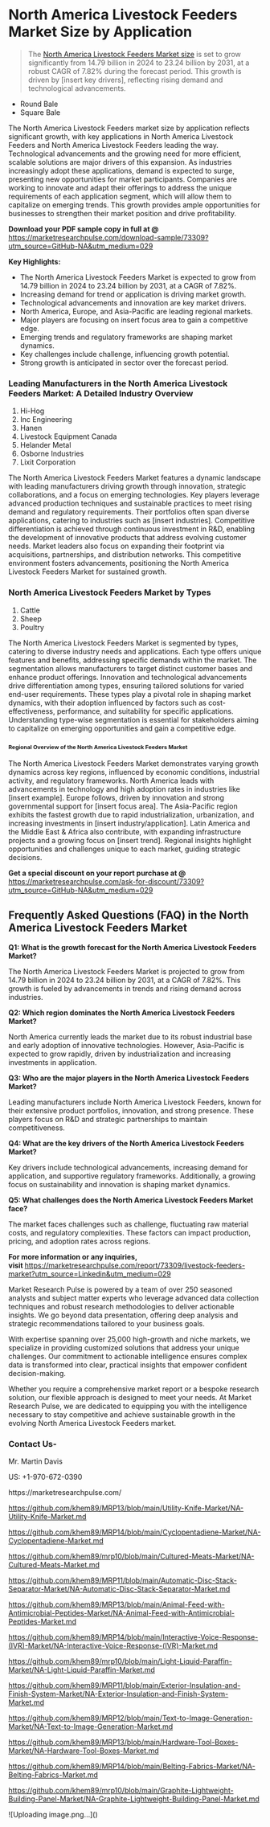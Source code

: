 <h1>North America Livestock Feeders Market&nbsp;Size by Application</h1><blockquote><p>The <a href="https://marketresearchpulse.com/download-sample/73309?utm_source=GitHub-NA&amp;utm_medium=029">North America Livestock Feeders Market size</a> is set to grow significantly from 14.79 billion in 2024 to 23.24 billion by 2031, at a robust CAGR of 7.82% during the forecast period. This growth is driven by [insert key drivers], reflecting rising demand and technological advancements.</p></blockquote><ul><li>Round Bale <li> Square Bale</li></ul><p>The North America Livestock Feeders market size by application reflects significant growth, with key applications in North America Livestock Feeders and North America Livestock Feeders leading the way. Technological advancements and the growing need for more efficient, scalable solutions are major drivers of this expansion. As industries increasingly adopt these applications, demand is expected to surge, presenting new opportunities for market participants. Companies are working to innovate and adapt their offerings to address the unique requirements of each application segment, which will allow them to capitalize on emerging trends. This growth provides ample opportunities for businesses to strengthen their market position and drive profitability.</p><p><strong>Download your PDF sample copy in full at @ </strong><a href="https://marketresearchpulse.com/download-sample/73309?utm_source=GitHub-NA&amp;utm_medium=029">https://marketresearchpulse.com/download-sample/73309?utm_source=GitHub-NA&amp;utm_medium=029</a></p><p><strong>Key Highlights: </strong></p><ul><li>The North America Livestock Feeders Market is expected to grow from 14.79 billion in 2024 to 23.24 billion by 2031, at a CAGR of 7.82%.</li><li>Increasing demand for trend or application is driving market growth.</li><li>Technological advancements and innovation are key market drivers.</li><li>North America, Europe, and Asia-Pacific are leading regional markets.</li><li>Major players are focusing on insert focus area to gain a competitive edge.</li><li>Emerging trends and regulatory frameworks are shaping market dynamics.</li><li>Key challenges include challenge, influencing growth potential.</li><li>Strong growth is anticipated in sector over the forecast period.</li></ul><h3>Leading Manufacturers in the North America Livestock Feeders Market: A Detailed Industry Overview</h3><ol><li>Hi-Hog</li><li>Inc Engineering</li><li>Hanen</li><li>Livestock Equipment Canada</li><li>Helander Metal</li><li>Osborne Industries</li><li>Lixit Corporation</li></ol><div class="flex max-w-full flex-col flex-grow"><div class="min-h-8 text-message flex w-full flex-col items-end gap-2 whitespace-normal break-words [.text-message+&amp;]:mt-5" dir="auto" data-message-author-role="assistant" data-message-id="fd8432e4-4910-450d-b182-61b7bfb0a01f" data-message-model-slug="gpt-4o"><div class="flex w-full flex-col gap-1 empty:hidden first:pt-[3px]"><div class="markdown prose w-full break-words dark:prose-invert light"><p>The North America Livestock Feeders Market features a dynamic landscape with leading manufacturers driving growth through innovation, strategic collaborations, and a focus on emerging technologies. Key players leverage advanced production techniques and sustainable practices to meet rising demand and regulatory requirements. Their portfolios often span diverse applications, catering to industries such as [insert industries]. Competitive differentiation is achieved through continuous investment in R&amp;D, enabling the development of innovative products that address evolving customer needs. Market leaders also focus on expanding their footprint via acquisitions, partnerships, and distribution networks. This competitive environment fosters advancements, positioning the North America Livestock Feeders Market for sustained growth.</p></div></div></div></div><h3>North America Livestock Feeders Market by Types</h3><ol><li>Cattle <li> Sheep <li> Poultry</li></ol><div class="flex max-w-full flex-col flex-grow"><div class="min-h-8 text-message flex w-full flex-col items-end gap-2 whitespace-normal break-words [.text-message+&amp;]:mt-5" dir="auto" data-message-author-role="assistant" data-message-id="084470be-0bb7-4664-bddf-5156b4f41249" data-message-model-slug="gpt-4o-mini"><div class="flex w-full flex-col gap-1 empty:hidden first:pt-[3px]"><div class="markdown prose w-full break-words dark:prose-invert light"><p>The North America Livestock Feeders Market is segmented by types, catering to diverse industry needs and applications. Each type offers unique features and benefits, addressing specific demands within the market. The segmentation allows manufacturers to target distinct customer bases and enhance product offerings. Innovation and technological advancements drive differentiation among types, ensuring tailored solutions for varied end-user requirements. These types play a pivotal role in shaping market dynamics, with their adoption influenced by factors such as cost-effectiveness, performance, and suitability for specific applications. Understanding type-wise segmentation is essential for stakeholders aiming to capitalize on emerging opportunities and gain a competitive edge.</p></div></div></div></div><h3><span style="font-size: 11px;">Regional Overview of the North America Livestock Feeders Market</span></h3><div class="flex max-w-full flex-col flex-grow"><div class="min-h-8 text-message flex w-full flex-col items-end gap-2 whitespace-normal break-words [.text-message+&amp;]:mt-5" dir="auto" data-message-author-role="assistant" data-message-id="e9038762-ce64-4e30-91c9-9bd413514231" data-message-model-slug="gpt-4o-mini"><div class="flex w-full flex-col gap-1 empty:hidden first:pt-[3px]"><div class="markdown prose w-full break-words dark:prose-invert light"><p>The North America Livestock Feeders Market demonstrates varying growth dynamics across key regions, influenced by economic conditions, industrial activity, and regulatory frameworks. North America leads with advancements in technology and high adoption rates in industries like [insert example]. Europe follows, driven by innovation and strong governmental support for [insert focus area]. The Asia-Pacific region exhibits the fastest growth due to rapid industrialization, urbanization, and increasing investments in [insert industry/application]. Latin America and the Middle East &amp; Africa also contribute, with expanding infrastructure projects and a growing focus on [insert trend]. Regional insights highlight opportunities and challenges unique to each market, guiding strategic decisions.</p></div></div></div></div><p><strong>Get a special discount on your report purchase at @ </strong><a href="https://marketresearchpulse.com/ask-for-discount/73309?utm_source=GitHub-NA&amp;utm_medium=029">https://marketresearchpulse.com/ask-for-discount/73309?utm_source=GitHub-NA&amp;utm_medium=029</a></p><h2>Frequently Asked Questions (FAQ) in the North America Livestock Feeders Market</h2><p><strong>Q1: What is the growth forecast for the North America Livestock Feeders Market?</strong></p><p>The North America Livestock Feeders Market is projected to grow from 14.79 billion in 2024 to 23.24 billion by 2031, at a CAGR of 7.82%. This growth is fueled by advancements in trends and rising demand across industries.</p><p><strong>Q2: Which region dominates the North America Livestock Feeders Market?</strong></p><p>North America currently leads the market due to its robust industrial base and early adoption of innovative technologies. However, Asia-Pacific is expected to grow rapidly, driven by industrialization and increasing investments in application.</p><p><strong>Q3: Who are the major players in the North America Livestock Feeders Market?</strong></p><p>Leading manufacturers include North America Livestock Feeders, known for their extensive product portfolios, innovation, and strong presence. These players focus on R&amp;D and strategic partnerships to maintain competitiveness.</p><p><strong>Q4: What are the key drivers of the North America Livestock Feeders Market?</strong></p><p>Key drivers include technological advancements, increasing demand for application, and supportive regulatory frameworks. Additionally, a growing focus on sustainability and innovation is shaping market dynamics.</p><p><strong>Q5: What challenges does the North America Livestock Feeders Market face?</strong></p><p>The market faces challenges such as challenge, fluctuating raw material costs, and regulatory complexities. These factors can impact production, pricing, and adoption rates across regions.</p><p><strong>For more information or any inquiries, visit&nbsp;</strong><a href="https://marketresearchpulse.com/report/73309/livestock-feeders-market?utm_source=Linkedin&utm_medium=029">https://marketresearchpulse.com/report/73309/livestock-feeders-market?utm_source=Linkedin&utm_medium=029</a></p><p>Market Research Pulse is powered by a team of over 250 seasoned analysts and subject matter experts who leverage advanced data collection techniques and robust research methodologies to deliver actionable insights. We go beyond data presentation, offering deep analysis and strategic recommendations tailored to your business goals.</p><p>With expertise spanning over 25,000 high-growth and niche markets, we specialize in providing customized solutions that address your unique challenges. Our commitment to actionable intelligence ensures complex data is transformed into clear, practical insights that empower confident decision-making.</p><p>Whether you require a comprehensive market report or a bespoke research solution, our flexible approach is designed to meet your needs. At Market Research Pulse, we are dedicated to equipping you with the intelligence necessary to stay competitive and achieve sustainable growth in the evolving North America Livestock Feeders market.</p><h3><strong>Contact Us-</strong></h3><p>Mr. Martin Davis</p><p>US: +1-970-672-0390</p><p>https://marketresearchpulse.com/</p><p><a href="https://github.com/khem89/MRP13/blob/main/Utility-Knife-Market/NA-Utility-Knife-Market.md">https://github.com/khem89/MRP13/blob/main/Utility-Knife-Market/NA-Utility-Knife-Market.md</a></p><p><a href="https://github.com/khem89/MRP14/blob/main/Cyclopentadiene-Market/NA-Cyclopentadiene-Market.md">https://github.com/khem89/MRP14/blob/main/Cyclopentadiene-Market/NA-Cyclopentadiene-Market.md</a></p><p><a href="https://github.com/khem89/mrp10/blob/main/Cultured-Meats-Market/NA-Cultured-Meats-Market.md">https://github.com/khem89/mrp10/blob/main/Cultured-Meats-Market/NA-Cultured-Meats-Market.md</a></p><p><a href="https://github.com/khem89/MRP11/blob/main/Automatic-Disc-Stack-Separator-Market/NA-Automatic-Disc-Stack-Separator-Market.md">https://github.com/khem89/MRP11/blob/main/Automatic-Disc-Stack-Separator-Market/NA-Automatic-Disc-Stack-Separator-Market.md</a></p><p><a href="https://github.com/khem89/MRP13/blob/main/Animal-Feed-with-Antimicrobial-Peptides-Market/NA-Animal-Feed-with-Antimicrobial-Peptides-Market.md">https://github.com/khem89/MRP13/blob/main/Animal-Feed-with-Antimicrobial-Peptides-Market/NA-Animal-Feed-with-Antimicrobial-Peptides-Market.md</a></p><p><a href="https://github.com/khem89/MRP14/blob/main/Interactive-Voice-Response-(IVR)-Market/NA-Interactive-Voice-Response-(IVR)-Market.md">https://github.com/khem89/MRP14/blob/main/Interactive-Voice-Response-(IVR)-Market/NA-Interactive-Voice-Response-(IVR)-Market.md</a></p><p><a href="https://github.com/khem89/mrp10/blob/main/Light-Liquid-Paraffin-Market/NA-Light-Liquid-Paraffin-Market.md">https://github.com/khem89/mrp10/blob/main/Light-Liquid-Paraffin-Market/NA-Light-Liquid-Paraffin-Market.md</a></p><p><a href="https://github.com/khem89/MRP11/blob/main/Exterior-Insulation-and-Finish-System-Market/NA-Exterior-Insulation-and-Finish-System-Market.md">https://github.com/khem89/MRP11/blob/main/Exterior-Insulation-and-Finish-System-Market/NA-Exterior-Insulation-and-Finish-System-Market.md</a></p><p><a href="https://github.com/khem89/MRP12/blob/main/Text-to-Image-Generation-Market/NA-Text-to-Image-Generation-Market.md">https://github.com/khem89/MRP12/blob/main/Text-to-Image-Generation-Market/NA-Text-to-Image-Generation-Market.md</a></p><p><a href="https://github.com/khem89/MRP13/blob/main/Hardware-Tool-Boxes-Market/NA-Hardware-Tool-Boxes-Market.md">https://github.com/khem89/MRP13/blob/main/Hardware-Tool-Boxes-Market/NA-Hardware-Tool-Boxes-Market.md</a></p><p><a href="https://github.com/khem89/MRP14/blob/main/Belting-Fabrics-Market/NA-Belting-Fabrics-Market.md">https://github.com/khem89/MRP14/blob/main/Belting-Fabrics-Market/NA-Belting-Fabrics-Market.md</a></p><p><a href="https://github.com/khem89/mrp10/blob/main/Graphite-Lightweight-Building-Panel-Market/NA-Graphite-Lightweight-Building-Panel-Market.md">https://github.com/khem89/mrp10/blob/main/Graphite-Lightweight-Building-Panel-Market/NA-Graphite-Lightweight-Building-Panel-Market.md</a></p>
![Uploading image.png…]()
